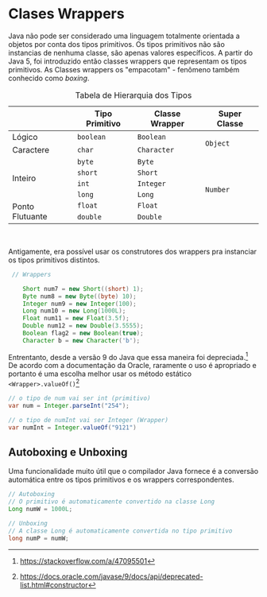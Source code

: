 # Clases Wrappers

Java não pode ser considerado uma linguagem totalmente orientada a objetos por conta dos tipos primitivos. Os tipos primitivos não são instancias de nenhuma classe, são apenas valores específicos. A partir do Java 5, foi introduzido então classes wrappers que representam os tipos primitivos. As Classes wrappers os "empacotam" - fenômeno também conhecido como _boxing_.

<table>
  <caption>
    Tabela de Hierarquia dos Tipos
  </caption>
  <thead>
    <tr>
      <th></th>
      <th>Tipo Primitivo</th>
      <th>Classe Wrapper</th>
      <th>Super Classe</th>
    </tr>
  </thead>
  <tbody>
    <tr>
      <td>Lógico</td>
      <td>
        <code>boolean</code>
      </td>
      <td>
        <code>Boolean</code>
      </td>
      <td rowspan="2">
        <code>Object</code>
      </td>
    </tr>
    <tr>
      <td>Caractere</td>
      <td>
        <code>char</code>
      </td>
      <td>
        <code>Character</code>
      </td>
    </tr>
    <tr>
      <td rowspan="4">Inteiro</td>
      <td>
        <code>byte</code>
      </td>
      <td>
        <code>Byte</code>
      </td>
      <td rowspan="6">
        <code>Number</code>
      </td>
    </tr>
    <tr>
      <td>
        <code>short</code>
      </td>
      <td>
        <code>Short</code>
      </td>
    </tr>
    <tr>
      <td>
        <code>int</code>
      </td>
      <td>
        <code>Integer</code>
      </td>
    </tr>
    <tr>
      <td>
        <code>long</code>
      </td>
      <td>
        <code>Long</code>
      </td>
    </tr>
    <tr>
      <td rowspan="2">Ponto Flutuante</td>
      <td>
        <code>float</code>
      </td>
      <td>
        <code>Float</code>
      </td>
    </tr>
    <tr>
      <td>
        <code>double</code>
      </td>
      <td>
        <code>Double</code>
      </td>
    </tr>
  </tbody>
</table>
<br>

Antigamente, era possível usar os construtores dos wrappers pra instanciar os tipos primitivos distintos.

```java
 // Wrappers

    Short num7 = new Short((short) 1);
    Byte num8 = new Byte((byte) 10);
    Integer num9 = new Integer(100);
    Long num10 = new Long(1000L);
    Float num11 = new Float(3.5f);
    Double num12 = new Double(3.5555);
    Boolean flag2 = new Boolean(true);
    Character b = new Character('b');
```

Entrentanto, desde a versão 9 do Java que essa maneira foi depreciada.[^1] De acordo com a documentação da Oracle, raramente o uso é apropriado e portanto é uma escolha melhor usar os método estático `<Wrapper>.valueOf()`[^2]

```java
// o tipo de num vai ser int (primitivo)
var num = Integer.parseInt("254");

// o tipo de numInt vai ser Integer (Wrapper)
var numInt = Integer.valueOf("9121")
```

## Autoboxing e Unboxing

Uma funcionalidade muito útil que o compilador Java fornece é a conversão automática entre os tipos primitivos e os wrappers correspondentes.

```java
// Autoboxing
// O primitivo é automaticamente convertido na classe Long
Long numW = 1000L;

// Unboxing
// A classe Long é automaticamente convertida no tipo primitivo
long numP = numW;
```

[^1]: https://stackoverflow.com/a/47095501
[^2]: https://docs.oracle.com/javase/9/docs/api/deprecated-list.html#constructor
